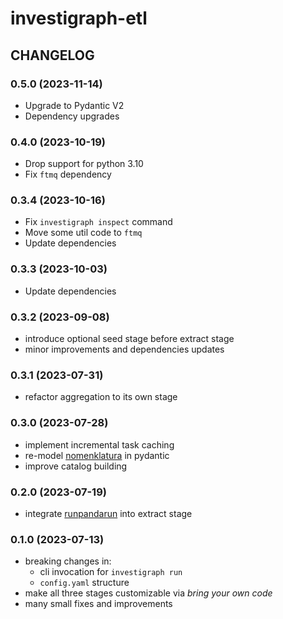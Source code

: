 # investigraph-etl

## CHANGELOG

### 0.5.0 (2023-11-14)

- Upgrade to Pydantic V2
- Dependency upgrades

### 0.4.0 (2023-10-19)

- Drop support for python 3.10
- Fix `ftmq` dependency

### 0.3.4 (2023-10-16)

- Fix `investigraph inspect` command
- Move some util code to `ftmq`
- Update dependencies

### 0.3.3 (2023-10-03)

- Update dependencies

### 0.3.2 (2023-09-08)
- introduce optional seed stage before extract stage
- minor improvements and dependencies updates

### 0.3.1 (2023-07-31)
- refactor aggregation to its own stage

### 0.3.0 (2023-07-28)
- implement incremental task caching
- re-model [nomenklatura](https://github.com/opensanctions/nomenklatura) in pydantic
- improve catalog building

### 0.2.0 (2023-07-19)
- integrate [runpandarun](https://github.com/simonwoerpel/runpandarun) into extract stage

### 0.1.0 (2023-07-13)
- breaking changes in:
    - cli invocation for `investigraph run`
    - `config.yaml` structure
- make all three stages customizable via *bring your own code*
- many small fixes and improvements
